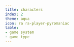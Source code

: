 ```yaml
---
title: characters
index: 2
theme: aqua
icon: ra ra-player-pyromaniac
table: 
- game system
- game type
---
```

<div data-pages></div>